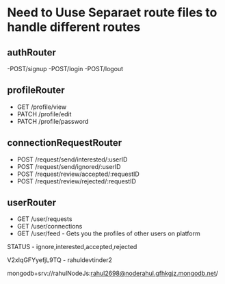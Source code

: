 <!-- DEV TINDER API's LIST -->

# Need to Uuse Separaet route files to handle different routes

## authRouter

-POST/signup
-POST/login
-POST/logout


## profileRouter

- GET /profile/view
- PATCH /profile/edit
- PATCH /profile/password



## connectionRequestRouter

- POST /request/send/interested/:userID
- POST /request/send/ignored/:userID
- POST /request/review/accepted/:requestID
- POST /request/review/rejected/:requestID


## userRouter

- GET /user/requests
- GET /user/connections
- GET /user/feed - Gets you the profiles of other users on platform

STATUS - ignore,interested,accepted,rejected


V2xIqGFYyefjL9TQ - rahuldevtinder2

mongodb+srv://rahulNodeJs:rahul2698@noderahul.gfhkgjz.mongodb.net/
